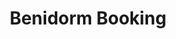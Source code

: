 ---
title: "Benidorm Booking"
url: /benidorm/benidorm-booking-avenida-del-mediterraneo-avinguda-del-mediterranio/
shop: entradas
---